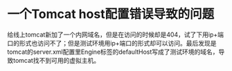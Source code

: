 # 一个Tomcat host配置错误导致的问题

给线上tomcat新加了一个内网域名，但是在访问的时候却是404，试了下用ip+端口的形式也访问不了；但是测试环境用ip+端口的形式却可以访问。最后发现是tomcat的server.xml配置里Engine标签的defaultHost写成了测试环境的域名，导致tomcat找不到可用的虚拟主机。
